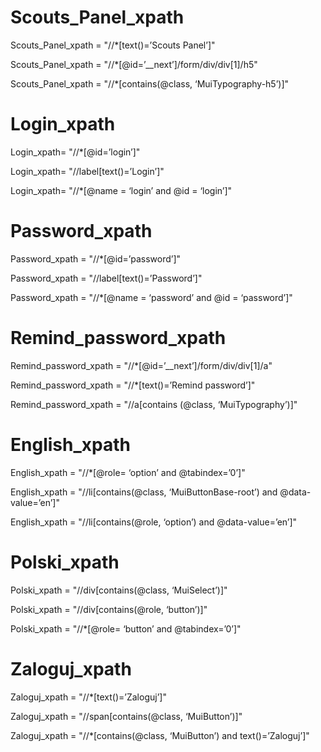<h1>    Scouts_Panel_xpath</h1>

Scouts_Panel_xpath = "//*[text()=’Scouts Panel’]"

Scouts_Panel_xpath = "//*[@id=’__next’]/form/div/div[1]/h5"

Scouts_Panel_xpath = "//*[contains(@class, ‘MuiTypography-h5’)]"

<h1>    Login_xpath</h1>

Login_xpath= "//*[@id=’login’]"

Login_xpath= "//label[text()=’Login’]"

Login_xpath= "//*[@name = ‘login’ and @id = ‘login’]"

<h1>    Password_xpath</h1>   

Password_xpath = "//*[@id=’password’]"

Password_xpath = "//label[text()=’Password’]"

Password_xpath = "//*[@name = ‘password’ and @id = ‘password’]"

<h1>    Remind_password_xpath</h1>   

Remind_password_xpath = "//*[@id=’__next’]/form/div/div[1]/a"

Remind_password_xpath = "//*[text()=’Remind password’]"

Remind_password_xpath = "//a[contains (@class, ‘MuiTypography’)]"

<h1>    English_xpath</h1>     

English_xpath = "//*[@role= ‘option’ and @tabindex=’0’]"

English_xpath = "//li[contains(@class, ‘MuiButtonBase-root’) and @data-value=’en’]"

English_xpath = "//li[contains(@role, ‘option’) and @data-value=’en’]"

<h1>    Polski_xpath</h1>

Polski_xpath = "//div[contains(@class, ‘MuiSelect’)]"

Polski_xpath = "//div[contains(@role, ‘button’)]"

Polski_xpath = "//*[@role= ‘button’ and @tabindex=’0’]"

<h1>    Zaloguj_xpath</h1> 

Zaloguj_xpath = "//*[text()=’Zaloguj’]"

Zaloguj_xpath = "//span[contains(@class, ‘MuiButton’)]"

Zaloguj_xpath = "//*[contains(@class, ‘MuiButton’) and text()=’Zaloguj’]"
